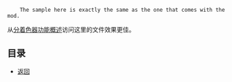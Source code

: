         The sample here is exactly the same as the one that comes with the mod.
从[分着色器功能概述](../shaderFunc.md)访问这里的文件效果更佳。
## 目录  
*  [返回](../menu.md)  